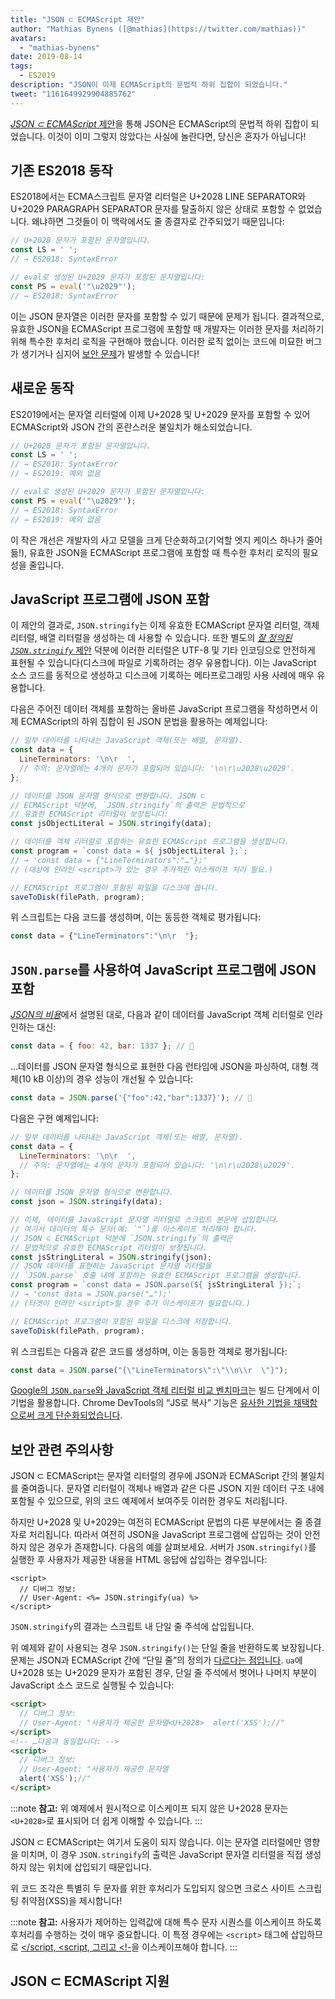 ```yaml
---
title: "JSON ⊂ ECMAScript 제안"
author: "Mathias Bynens ([@mathias](https://twitter.com/mathias))"
avatars:
  - "mathias-bynens"
date: 2019-08-14
tags:
  - ES2019
description: "JSON이 이제 ECMAScript의 문법적 하위 집합이 되었습니다."
tweet: "1161649929904885762"
---
```

[_JSON ⊂ ECMAScript_ 제안](https://github.com/tc39/proposal-json-superset)을 통해 JSON은 ECMAScript의 문법적 하위 집합이 되었습니다. 이것이 이미 그렇지 않았다는 사실에 놀란다면, 당신은 혼자가 아닙니다!

## 기존 ES2018 동작

ES2018에서는 ECMA스크립트 문자열 리터럴은 U+2028 LINE SEPARATOR와 U+2029 PARAGRAPH SEPARATOR 문자를 탈출하지 않은 상태로 포함할 수 없었습니다. 왜냐하면 그것들이 이 맥락에서도 줄 종결자로 간주되었기 때문입니다:

```js
// U+2028 문자가 포함된 문자열입니다.
const LS = ' ';
// → ES2018: SyntaxError

// eval로 생성된 U+2029 문자가 포함된 문자열입니다:
const PS = eval('"\u2029"');
// → ES2018: SyntaxError
```

이는 JSON 문자열은 이러한 문자를 포함할 수 있기 때문에 문제가 됩니다. 결과적으로, 유효한 JSON을 ECMAScript 프로그램에 포함할 때 개발자는 이러한 문자를 처리하기 위해 특수한 후처리 로직을 구현해야 했습니다. 이러한 로직 없이는 코드에 미묘한 버그가 생기거나 심지어 [보안 문제](#security)가 발생할 수 있습니다!

<!--truncate-->
## 새로운 동작

ES2019에서는 문자열 리터럴에 이제 U+2028 및 U+2029 문자를 포함할 수 있어 ECMAScript와 JSON 간의 혼란스러운 불일치가 해소되었습니다.

```js
// U+2028 문자가 포함된 문자열입니다.
const LS = ' ';
// → ES2018: SyntaxError
// → ES2019: 예외 없음

// eval로 생성된 U+2029 문자가 포함된 문자열입니다:
const PS = eval('"\u2029"');
// → ES2018: SyntaxError
// → ES2019: 예외 없음
```

이 작은 개선은 개발자의 사고 모델을 크게 단순화하고(기억할 엣지 케이스 하나가 줄어듦!), 유효한 JSON을 ECMAScript 프로그램에 포함할 때 특수한 후처리 로직의 필요성을 줄입니다.

## JavaScript 프로그램에 JSON 포함

이 제안의 결과로, `JSON.stringify`는 이제 유효한 ECMAScript 문자열 리터럴, 객체 리터럴, 배열 리터럴을 생성하는 데 사용할 수 있습니다. 또한 별도의 [_잘 정의된 `JSON.stringify`_ 제안](/features/well-formed-json-stringify) 덕분에 이러한 리터럴은 UTF-8 및 기타 인코딩으로 안전하게 표현될 수 있습니다(디스크에 파일로 기록하려는 경우 유용합니다). 이는 JavaScript 소스 코드를 동적으로 생성하고 디스크에 기록하는 메타프로그래밍 사용 사례에 매우 유용합니다.

다음은 주어진 데이터 객체를 포함하는 올바른 JavaScript 프로그램을 작성하면서 이제 ECMAScript의 하위 집합이 된 JSON 문법을 활용하는 예제입니다:

```js
// 일부 데이터를 나타내는 JavaScript 객체(또는 배열, 문자열).
const data = {
  LineTerminators: '\n\r  ',
  // 주의: 문자열에는 4개의 문자가 포함되어 있습니다: '\n\r\u2028\u2029'.
};

// 데이터를 JSON 문자열 형식으로 변환합니다. JSON ⊂
// ECMAScript 덕분에, `JSON.stringify`의 출력은 문법적으로
// 유효한 ECMAScript 리터럴이 보장됩니다:
const jsObjectLiteral = JSON.stringify(data);

// 데이터를 객체 리터럴로 포함하는 유효한 ECMAScript 프로그램을 생성합니다.
const program = `const data = ${ jsObjectLiteral };`;
// → 'const data = {"LineTerminators":"…"};'
// (대상에 인라인 <script>가 있는 경우 추가적인 이스케이프 처리 필요.)

// ECMAScript 프로그램이 포함된 파일을 디스크에 씁니다.
saveToDisk(filePath, program);
```

위 스크립트는 다음 코드를 생성하며, 이는 동등한 객체로 평가됩니다:

```js
const data = {"LineTerminators":"\n\r  "};
```

## `JSON.parse`를 사용하여 JavaScript 프로그램에 JSON 포함

[_JSON의 비용_](/blog/cost-of-javascript-2019#json)에서 설명된 대로, 다음과 같이 데이터를 JavaScript 객체 리터럴로 인라인하는 대신:

```js
const data = { foo: 42, bar: 1337 }; // 🐌
```

…데이터를 JSON 문자열 형식으로 표현한 다음 런타임에 JSON을 파싱하여, 대형 객체(10 kB 이상)의 경우 성능이 개선될 수 있습니다:

```js
const data = JSON.parse('{"foo":42,"bar":1337}'); // 🚀
```

다음은 구현 예제입니다:

```js
// 일부 데이터를 나타내는 JavaScript 객체(또는 배열, 문자열).
const data = {
  LineTerminators: '\n\r  ',
  // 주의: 문자열에는 4개의 문자가 포함되어 있습니다: '\n\r\u2028\u2029'.
};

// 데이터를 JSON 문자열 형식으로 변환합니다.
const json = JSON.stringify(data);

// 이제, 데이터를 JavaScript 문자열 리터럴로 스크립트 본문에 삽입합니다.
// 여기서 데이터의 특수 문자(예: `"`)를 이스케이프 처리해야 합니다.
// JSON ⊂ ECMAScript 덕분에 `JSON.stringify`의 출력은
// 문법적으로 유효한 ECMAScript 리터럴이 보장됩니다.
const jsStringLiteral = JSON.stringify(json);
// JSON 데이터를 표현하는 JavaScript 문자열 리터럴을
// `JSON.parse` 호출 내에 포함하는 유효한 ECMAScript 프로그램을 생성합니다.
const program = `const data = JSON.parse(${ jsStringLiteral });`;
// → 'const data = JSON.parse("…");'
// (타겟이 인라인 <script>일 경우 추가 이스케이프가 필요합니다.)

// ECMAScript 프로그램이 포함된 파일을 디스크에 저장합니다.
saveToDisk(filePath, program);
```

위 스크립트는 다음과 같은 코드를 생성하며, 이는 동등한 객체로 평가됩니다:

```js
const data = JSON.parse("{\"LineTerminators\":\"\\n\\r  \"}");
```

[Google의 `JSON.parse`와 JavaScript 객체 리터럴 비교 벤치마크](https://github.com/GoogleChromeLabs/json-parse-benchmark)는 빌드 단계에서 이 기법을 활용합니다. Chrome DevTools의 “JS로 복사” 기능은 [유사한 기법을 채택함으로써 크게 단순화되었습니다](https://chromium-review.googlesource.com/c/chromium/src/+/1464719/9/third_party/blink/renderer/devtools/front_end/elements/DOMPath.js).

## 보안 관련 주의사항

JSON ⊂ ECMAScript는 문자열 리터럴의 경우에 JSON과 ECMAScript 간의 불일치를 줄여줍니다. 문자열 리터럴이 객체나 배열과 같은 다른 JSON 지원 데이터 구조 내에 포함될 수 있으므로, 위의 코드 예제에서 보여주듯 이러한 경우도 처리됩니다.

하지만 U+2028 및 U+2029는 여전히 ECMAScript 문법의 다른 부분에서는 줄 종결자로 처리됩니다. 따라서 여전히 JSON을 JavaScript 프로그램에 삽입하는 것이 안전하지 않은 경우가 존재합니다. 다음의 예를 살펴보세요. 서버가 `JSON.stringify()`를 실행한 후 사용자가 제공한 내용을 HTML 응답에 삽입하는 경우입니다:

```ejs
<script>
  // 디버그 정보:
  // User-Agent: <%= JSON.stringify(ua) %>
</script>
```

`JSON.stringify`의 결과는 스크립트 내 단일 줄 주석에 삽입됩니다.

위 예제와 같이 사용되는 경우 `JSON.stringify()`는 단일 줄을 반환하도록 보장됩니다. 문제는 JSON과 ECMAScript 간에 “단일 줄”의 정의가 [다르다는 점입니다](https://speakerdeck.com/mathiasbynens/hacking-with-unicode?slide=136). `ua`에 U+2028 또는 U+2029 문자가 포함된 경우, 단일 줄 주석에서 벗어나 나머지 부분이 JavaScript 소스 코드로 실행될 수 있습니다:

```html
<script>
  // 디버그 정보:
  // User-Agent: "사용자가 제공한 문자열<U+2028>  alert('XSS');//"
</script>
<!-- …다음과 동일합니다: -->
<script>
  // 디버그 정보:
  // User-Agent: "사용자가 제공한 문자열
  alert('XSS');//"
</script>
```

:::note
**참고:** 위 예제에서 원시적으로 이스케이프 되지 않은 U+2028 문자는 `<U+2028>`로 표시되어 더 쉽게 이해할 수 있습니다.
:::

JSON ⊂ ECMAScript는 여기서 도움이 되지 않습니다. 이는 문자열 리터럴에만 영향을 미치며, 이 경우 `JSON.stringify`의 출력은 JavaScript 문자열 리터럴을 직접 생성하지 않는 위치에 삽입되기 때문입니다.

위 코드 조각은 특별히 두 문자를 위한 후처리가 도입되지 않으면 크로스 사이트 스크립팅 취약점(XSS)을 제시합니다!

:::note
**참고:** 사용자가 제어하는 입력값에 대해 특수 문자 시퀀스를 이스케이프 하도록 후처리를 수행하는 것이 매우 중요합니다. 이 특정 경우에는 `<script>` 태그에 삽입하므로 [</script, <script, 그리고 <!-](https://mathiasbynens.be/notes/etago#recommendations)을 이스케이프해야 합니다.
:::

## JSON ⊂ ECMAScript 지원

<feature-support chrome="66 /blog/v8-release-66#json-ecmascript"
                 firefox="yes"
                 safari="yes"
                 nodejs="10"
                 babel="yes https://github.com/babel/babel/tree/master/packages/babel-plugin-proposal-json-strings"></feature-support>
